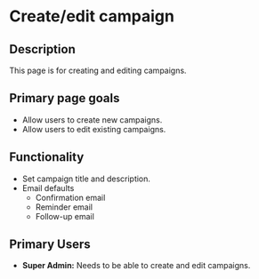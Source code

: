 # Create/edit campaign

## Description

This page is for creating and editing campaigns.

## Primary page goals

- Allow users to create new campaigns.
- Allow users to edit existing campaigns.

## Functionality

- Set campaign title and description.
- Email defaults
  - Confirmation email
  - Reminder email
  - Follow-up email

## Primary Users

- **Super Admin:** Needs to be able to create and edit campaigns.
